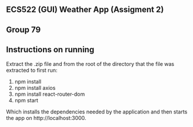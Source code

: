 ## ECS522 (GUI) Weather App (Assigment 2)

## Group 79

## Instructions on running

Extract the .zip file and from the root of the directory that the file was extracted to first run:

1. npm install
2. npm install axios
3. npm install react-router-dom
4. npm start

Which installs the dependencies needed by the application and then starts the app on http://localhost:3000.
